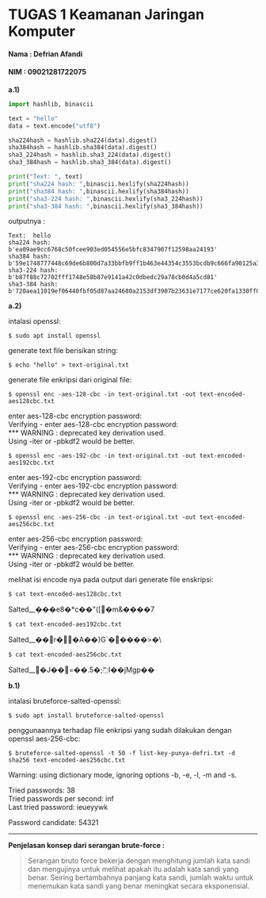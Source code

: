 # TUGAS 1 Keamanan Jaringan Komputer

#### Nama : Defrian Afandi
#### NIM  : 09021281722075

**a.1)**

```python
import hashlib, binascii

text = "hello"
data = text.encode("utf8")

sha224hash = hashlib.sha224(data).digest()
sha384hash = hashlib.sha384(data).digest()
sha3_224hash = hashlib.sha3_224(data).digest()
sha3_384hash = hashlib.sha3_384(data).digest()

print("Text: ", text)
print("sha224 hash: ",binascii.hexlify(sha224hash))
print("sha384 hash: ",binascii.hexlify(sha384hash))
print("sha3-224 hash: ",binascii.hexlify(sha3_224hash))
print("sha3-384 hash: ",binascii.hexlify(sha3_384hash))
```
outputnya :
```
Text:  hello
sha224 hash:  b'ea09ae9cc6768c50fcee903ed054556e5bfc8347907f12598aa24193'
sha384 hash:  b'59e1748777448c69de6b800d7a33bbfb9ff1b463e44354c3553bcdb9c666fa90125a3c79f90397bdf5f6a13de828684f'
sha3-224 hash:  b'b87f88c72702fff1748e58b87e9141a42c0dbedc29a78cb0d4a5cd81'
sha3-384 hash:  b'720aea11019ef06440fbf05d87aa24680a2153df3907b23631e7177ce620fa1330ff07c0fddee54699a4c3ee0ee9d887'
```

**a.2)**

intalasi openssl:
```
$ sudo apt install openssl
```
generate text file berisikan string:
```
$ echo "hello" > text-original.txt
```
generate file enkripsi dari original file:
```
$ openssl enc -aes-128-cbc -in text-original.txt -out text-encoded-aes128cbc.txt
```
enter aes-128-cbc encryption password:                                          
Verifying - enter aes-128-cbc encryption password:                               
*** WARNING : deprecated key derivation used.                                    
Using -iter or -pbkdf2 would be better.                                            
```
$ openssl enc -aes-192-cbc -in text-original.txt -out text-encoded-aes192cbc.txt
```
enter aes-192-cbc encryption password:                                          
Verifying - enter aes-192-cbc encryption password:                               
*** WARNING : deprecated key derivation used.                                    
Using -iter or -pbkdf2 would be better.                                            
```
$ openssl enc -aes-256-cbc -in text-original.txt -out text-encoded-aes256cbc.txt
```
enter aes-256-cbc encryption password:                                          
Verifying - enter aes-256-cbc encryption password:                               
*** WARNING : deprecated key derivation used.                                    
Using -iter or -pbkdf2 would be better.                                            

melihat isi encode nya pada output dari generate file enskripsi:                
```
$ cat text-encoded-aes128cbc.txt
```
Salted__���e8�*c��"([�m&����7                               
```
$ cat text-encoded-aes192cbc.txt
```
Salted__��r�׿�A��}G`�����>�\                               
```
$ cat text-encoded-aes256cbc.txt
```
Salted__�J��=��.5�;߬I��jMgp��                               

**b.1)**

intalasi bruteforce-salted-openssl:
```
$ sudo apt install bruteforce-salted-openssl
```
penggunaannya terhadap file enkripsi yang sudah dilakukan dengan openssl aes-256-cbc:
```
$ bruteforce-salted-openssl -t 50 -f list-key-punya-defri.txt -d sha256 text-encoded-aes256cbc.txt
```
Warning: using dictionary mode, ignoring options -b, -e, -l, -m and -s.                           

Tried passwords: 38                                                                               
Tried passwords per second: inf                                                                    
Last tried password: ieueyywk                                                                      

Password candidate: 54321                                                                            

---
**Penjelasan konsep dari serangan brute-force :**                                                      
>Serangan bruto force bekerja dengan menghitung jumlah kata sandi dan mengujinya untuk melihat apakah itu
adalah kata sandi yang benar.  Seiring bertambahnya panjang kata sandi, jumlah waktu untuk menemukan kata
sandi yang benar meningkat secara eksponensial.
